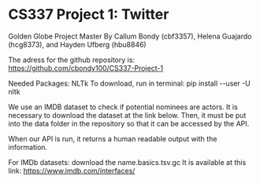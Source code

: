 # CS337 Project 1: Twitter
Golden Globe Project Master
By Callum Bondy (cbf3357), Helena Guajardo (hcg8373), and Hayden Ufberg (hbu8846)

The adress for the github repository is: https://github.com/cbondy100/CS337-Project-1

Needed Packages:
NLTk
To download, run in terminal:
  pip install --user -U nltk
  
We use an IMDB dataset to check if potential nominees are actors. It is necessary to download the dataset at the link below. Then, it must be put into the data folder in the repository so that it can be accessed by the API. 

When our API is run, it returns a human readable output with the information. 

For IMDb datasets:
download the name.basics.tsv.gc
It is available at this link:
https://www.imdb.com/interfaces/
